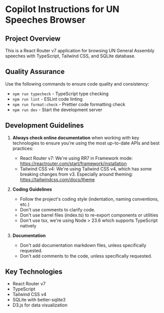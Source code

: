# Copilot Instructions for UN Speeches Browser

## Project Overview

This is a React Router v7 application for browsing UN General Assembly speeches with TypeScript, Tailwind CSS, and SQLite database.

## Quality Assurance

Use the following commands to ensure code quality and consistency:

- `npm run typecheck` - TypeScript type checking
- `npm run lint` - ESLint code linting
- `npm run format:check` - Prettier code formatting check
- `npm run dev` - Start the development server

## Development Guidelines

1. **Always check online documentation** when working with key technologies to ensure you're using the most up-to-date APIs and best practices:

   - React Router v7: We're using RR7 in Framework mode: https://reactrouter.com/start/framework/installation
   - Tailwind CSS v4: We're using Tailwind CSS v4, which has some breaking changes from v3. Especially around theming: https://tailwindcss.com/docs/theme

2. **Coding Guidelines**

   - Follow the project's coding style (indentation, naming conventions, etc.)
   - Don't use comments to clarify code.
   - Don't use barrel files (index.ts) to re-export components or utilities
   - Don't use tsx, we're using Node > 23.6 which supports TypeScript natively

3. **Documentation**

   - Don't add documentation markdown files, unless specifically requested.
   - Don't add comments to the code, unless specifically requested.

## Key Technologies

- React Router v7
- TypeScript
- Tailwind CSS v4
- SQLite with better-sqlite3
- D3.js for data visualization
